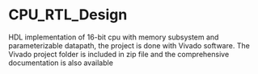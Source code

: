 # CPU_RTL_Design
HDL implementation of 16-bit cpu with memory subsystem and parameterizable datapath, the project is done with Vivado software.
The Vivado project folder is included in zip file and the comprehensive documentation is also available
